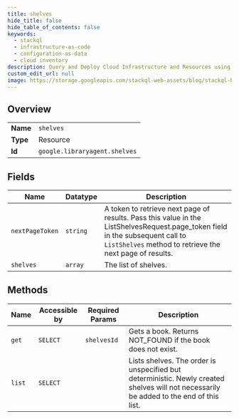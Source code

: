 ```yaml
---
title: shelves
hide_title: false
hide_table_of_contents: false
keywords:
  - stackql
  - infrastructure-as-code
  - configuration-as-data
  - cloud inventory
description: Query and Deploy Cloud Infrastructure and Resources using SQL
custom_edit_url: null
image: https://storage.googleapis.com/stackql-web-assets/blog/stackql-blog-post-featured-image.png
---
```

  
    

## Overview
<table><tbody>
<tr><td><b>Name</b></td><td><code>shelves</code></td></tr>
<tr><td><b>Type</b></td><td>Resource</td></tr>
<tr><td><b>Id</b></td><td><code>google.libraryagent.shelves</code></td></tr>
</tbody></table>

## Fields
| Name | Datatype | Description |
| ---- | -------- | ----------- |
| `nextPageToken` | `string` | A token to retrieve next page of results. Pass this value in the ListShelvesRequest.page_token field in the subsequent call to `ListShelves` method to retrieve the next page of results. |
| `shelves` | `array` | The list of shelves. |
## Methods
| Name | Accessible by | Required Params | Description |
| ---- | ------------- | --------------- | ----------- |
| `get` | `SELECT` | `shelvesId` | Gets a book. Returns NOT_FOUND if the book does not exist. |
| `list` | `SELECT` |  | Lists shelves. The order is unspecified but deterministic. Newly created shelves will not necessarily be added to the end of this list. |
